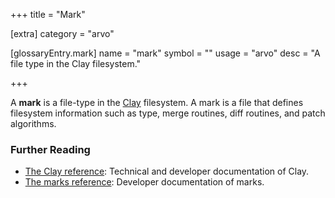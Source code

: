 +++
title = "Mark"

[extra]
category = "arvo"

[glossaryEntry.mark]
name = "mark"
symbol = ""
usage = "arvo"
desc = "A file type in the Clay filesystem."

+++

A **mark** is a file-type in the [Clay](/reference/glossary/clay) filesystem. A
mark is a file that defines filesystem information such as type, merge routines,
diff routines, and patch algorithms.

### Further Reading

- [The Clay reference](/reference/arvo/clay/clay): Technical and developer
  documentation of Clay.
- [The marks reference](/reference/arvo/clay/marks/marks): Developer
  documentation of marks.
